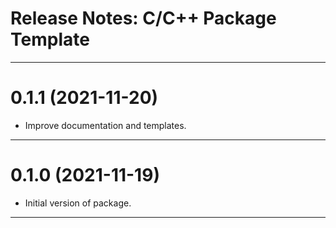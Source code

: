 Release Notes: C/C++ Package Template
=====================================

-------------------------------------------------------------------------------
0.1.1 (2021-11-20)
==================
* Improve documentation and templates.

-------------------------------------------------------------------------------
0.1.0 (2021-11-19)
==================
* Initial version of package.

-------------------------------------------------------------------------------
